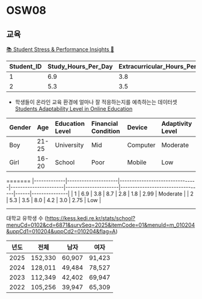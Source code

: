 # OSW08

## 교육

[📚 Student Stress & Performance Insights 🌟](https://www.kaggle.com/code/sulaniishara/student-stress-performance-insights)

| Student_ID | Study_Hours_Per_Day | Extracurricular_Hours_Per_Day | Sleep_Hours_Per_Day | Social_Hours_Per_Day | Physical_Activity_Hours_Per_Day | GPA  | Stress_Level |
| ---------- | ------------------- | ----------------------------- | ------------------- | -------------------- | ------------------------------- | ---- | ------------ |
| 1          | 6.9                 | 3.8                           | 8.7                 | 2.8                  | 1.8                             | 2.99 | Moderate     |
| 2          | 5.3                 | 3.5                           | 8.0                 | 4.2                  | 3.0                             | 2.75 | Low          |

- 학생들이 온라인 교육 환경에 얼마나 잘 적응하는지를 예측하는는 데이터셋 [Students Adaptability Level in Online Education](https://www.kaggle.com/datasets/mdmahmudulhasansuzan/students-adaptability-level-in-online-education)

| Gender | Age   | Education Level | Financial Condition | Device   | Adaptivity Level |
| :----- | :---- | :-------------- | :------------------ | :------- | :--------------- |
| Boy    | 21-25 | University      | Mid                 | Computer | Moderate         |
| Girl   | 16-20 | School          | Poor                | Mobile   | Low              |
=======
|-------------|---------------------|--------------------------------|----------------------|----------------------|----------------------------------|------|---------------|
| 1 | 6.9 | 3.8 | 8.7 | 2.8 | 1.8 | 2.99 | Moderate |
| 2 | 5.3 | 3.5 | 8.0 | 4.2 | 3.0 | 2.75 | Low |

-------------------------------------

대학교 유학생 수 (https://kess.kedi.re.kr/stats/school?menuCd=0102&cd=6871&survSeq=2025&itemCode=01&menuId=m_010204&uppCd1=010204&uppCd2=010204&flag=A)

| 년도 | 전체 | 남자 | 여자 |
|------|------|------|------| 
| 2025 | 152,330 | 60,907 | 91,423 | 
| 2024 | 128,011 | 49,484 | 78,527 |
| 2023 | 112,349 | 42,402 | 69,947 |
| 2022 | 105,256 | 39,947 | 65,309 |
